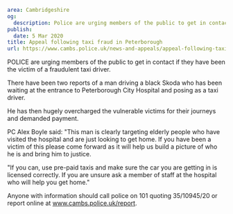 ```yaml
area: Cambridgeshire
og:
  description: Police are urging members of the public to get in contact if they have been the victim of a fraudulent taxi driver.
publish:
  date: 5 Mar 2020
title: Appeal following taxi fraud in Peterborough
url: https://www.cambs.police.uk/news-and-appeals/appeal-following-taxi-fraud-in-peterborough
```

POLICE are urging members of the public to get in contact if they have been the victim of a fraudulent taxi driver.

There have been two reports of a man driving a black Skoda who has been waiting at the entrance to Peterborough City Hospital and posing as a taxi driver.

He has then hugely overcharged the vulnerable victims for their journeys and demanded payment.

PC Alex Boyle said: "This man is clearly targeting elderly people who have visited the hospital and are just looking to get home. If you have been a victim of this please come forward as it will help us build a picture of who he is and bring him to justice.

"If you can, use pre-paid taxis and make sure the car you are getting in is licensed correctly. If you are unsure ask a member of staff at the hospital who will help you get home."

Anyone with information should call police on 101 quoting 35/10945/20 or report online at www.cambs.police.uk/report.
